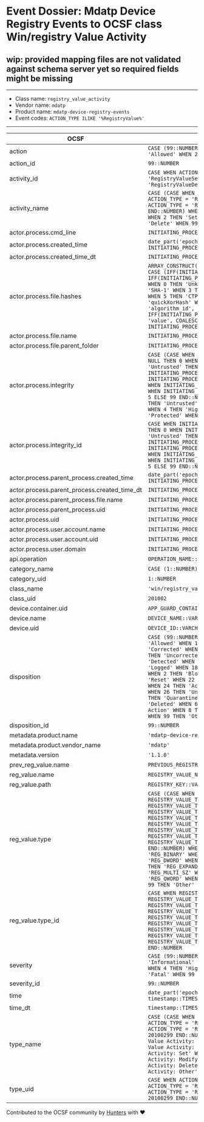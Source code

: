 # Event Dossier: Mdatp Device Registry Events to OCSF class Win/registry Value Activity

## wip: provided mapping files are not validated against schema server yet so required fields might be missing
---
* Class name: `registry_value_activity`
* Vendor name: `mdatp`
* Product name: `mdatp-device-registry-events`
* Event codes: `ACTION_TYPE ILIKE '%RegistryValue%'`
---

| OCSF | RAW |
| --- | --- |
| action | ```CASE (99::NUMBER) WHEN 0 THEN 'Unknown' WHEN 1 THEN 'Allowed' WHEN 2 THEN 'Denied' WHEN 99 THEN 'Other' END``` |
| action_id | ```99::NUMBER``` |
| activity_id | ```CASE WHEN ACTION_TYPE IS NULL THEN 0 WHEN ACTION_TYPE = 'RegistryValueSet' then 2 WHEN ACTION_TYPE = 'RegistryValueDeleted' then 4 ELSE 99 END::NUMBER``` |
| activity_name | ```CASE (CASE WHEN ACTION_TYPE IS NULL THEN 0 WHEN ACTION_TYPE = 'RegistryValueSet' then 2 WHEN ACTION_TYPE = 'RegistryValueDeleted' then 4 ELSE 99 END::NUMBER) WHEN 0 THEN 'Unknown' WHEN 1 THEN 'Get' WHEN 2 THEN 'Set' WHEN 3 THEN 'Modify' WHEN 4 THEN 'Delete' WHEN 99 THEN 'Other' END``` |
| actor.process.cmd_line | ```INITIATING_PROCESS_COMMAND_LINE::VARCHAR``` |
| actor.process.created_time | ```date_part('epoch_milliseconds', INITIATING_PROCESS_CREATION_TIME::TIMESTAMP_LTZ)``` |
| actor.process.created_time_dt | ```INITIATING_PROCESS_CREATION_TIME::TIMESTAMP_LTZ``` |
| actor.process.file.hashes | ```ARRAY_CONSTRUCT(OBJECT_CONSTRUCT_KEEP_NULL('algorithm', CASE (IFF(INITIATING_PROCESS_MD5 IS NULL, IFF(INITIATING_PROCESS_SHA1 IS NULL, 0, 2), 1)::NUMBER) WHEN 0 THEN 'Unknown' WHEN 1 THEN 'MD5' WHEN 2 THEN 'SHA-1' WHEN 3 THEN 'SHA-256' WHEN 4 THEN 'SHA-512' WHEN 5 THEN 'CTPH' WHEN 6 THEN 'TLSH' WHEN 7 THEN 'quickXorHash' WHEN 99 THEN 'Other' END, 'algorithm_id', IFF(INITIATING_PROCESS_MD5 IS NULL, IFF(INITIATING_PROCESS_SHA1 IS NULL, 0, 2), 1)::NUMBER, 'value', COALESCE(INITIATING_PROCESS_MD5, INITIATING_PROCESS_SHA1)::VARCHAR))``` |
| actor.process.file.name | ```INITIATING_PROCESS_FILE_NAME::VARCHAR``` |
| actor.process.file.parent_folder | ```INITIATING_PROCESS_FOLDER_PATH::VARCHAR``` |
| actor.process.integrity | ```CASE (CASE WHEN INITIATING_PROCESS_INTEGRITY_LEVEL IS NULL THEN 0 WHEN INITIATING_PROCESS_INTEGRITY_LEVEL = 'Untrusted' THEN 1 WHEN INITIATING_PROCESS_INTEGRITY_LEVEL = 'Low' THEN 2 WHEN INITIATING_PROCESS_INTEGRITY_LEVEL = 'Medium' THEN 3 WHEN INITIATING_PROCESS_INTEGRITY_LEVEL = 'High' THEN 4 WHEN INITIATING_PROCESS_INTEGRITY_LEVEL = 'System' THEN 5 ELSE 99 END::NUMBER) WHEN 0 THEN 'Unknown' WHEN 1 THEN 'Untrusted' WHEN 2 THEN 'Low' WHEN 3 THEN 'Medium' WHEN 4 THEN 'High' WHEN 5 THEN 'System' WHEN 6 THEN 'Protected' WHEN 99 THEN 'Other' END``` |
| actor.process.integrity_id | ```CASE WHEN INITIATING_PROCESS_INTEGRITY_LEVEL IS NULL THEN 0 WHEN INITIATING_PROCESS_INTEGRITY_LEVEL = 'Untrusted' THEN 1 WHEN INITIATING_PROCESS_INTEGRITY_LEVEL = 'Low' THEN 2 WHEN INITIATING_PROCESS_INTEGRITY_LEVEL = 'Medium' THEN 3 WHEN INITIATING_PROCESS_INTEGRITY_LEVEL = 'High' THEN 4 WHEN INITIATING_PROCESS_INTEGRITY_LEVEL = 'System' THEN 5 ELSE 99 END::NUMBER``` |
| actor.process.parent_process.created_time | ```date_part('epoch_milliseconds', INITIATING_PROCESS_PARENT_CREATION_TIME::TIMESTAMP_LTZ)``` |
| actor.process.parent_process.created_time_dt | ```INITIATING_PROCESS_PARENT_CREATION_TIME::TIMESTAMP_LTZ``` |
| actor.process.parent_process.file.name | ```INITIATING_PROCESS_PARENT_FILE_NAME::VARCHAR``` |
| actor.process.parent_process.uid | ```INITIATING_PROCESS_PARENT_ID::VARCHAR``` |
| actor.process.uid | ```INITIATING_PROCESS_ID::VARCHAR``` |
| actor.process.user.account.name | ```INITIATING_PROCESS_ACCOUNT_NAME::VARCHAR``` |
| actor.process.user.account.uid | ```INITIATING_PROCESS_ACCOUNT_SID::VARCHAR``` |
| actor.process.user.domain | ```INITIATING_PROCESS_ACCOUNT_DOMAIN::VARCHAR``` |
| api.operation | ```OPERATION_NAME::VARCHAR``` |
| category_name | ```CASE (1::NUMBER) WHEN 1 THEN 'System Activity' END``` |
| category_uid | ```1::NUMBER``` |
| class_name | ```'win/registry_value_activity'``` |
| class_uid | ```201002``` |
| device.container.uid | ```APP_GUARD_CONTAINER_ID::VARCHAR``` |
| device.name | ```DEVICE_NAME::VARCHAR``` |
| device.uid | ```DEVICE_ID::VARCHAR``` |
| disposition | ```CASE (99::NUMBER) WHEN 0 THEN 'Unknown' WHEN 1 THEN 'Allowed' WHEN 10 THEN 'Exonerated' WHEN 11 THEN 'Corrected' WHEN 12 THEN 'Partially Corrected' WHEN 13 THEN 'Uncorrected' WHEN 14 THEN 'Delayed' WHEN 15 THEN 'Detected' WHEN 16 THEN 'No Action' WHEN 17 THEN 'Logged' WHEN 18 THEN 'Tagged' WHEN 19 THEN 'Alert' WHEN 2 THEN 'Blocked' WHEN 20 THEN 'Count' WHEN 21 THEN 'Reset' WHEN 22 THEN 'Captcha' WHEN 23 THEN 'Challenge' WHEN 24 THEN 'Access Revoked' WHEN 25 THEN 'Rejected' WHEN 26 THEN 'Unauthorized' WHEN 27 THEN 'Error' WHEN 3 THEN 'Quarantined' WHEN 4 THEN 'Isolated' WHEN 5 THEN 'Deleted' WHEN 6 THEN 'Dropped' WHEN 7 THEN 'Custom Action' WHEN 8 THEN 'Approved' WHEN 9 THEN 'Restored' WHEN 99 THEN 'Other' END``` |
| disposition_id | ```99::NUMBER``` |
| metadata.product.name | ```'mdatp-device-registry-events'``` |
| metadata.product.vendor_name | ```'mdatp'``` |
| metadata.version | ```'1.1.0'``` |
| prev_reg_value.name | ```PREVIOUS_REGISTRY_VALUE_NAME::VARCHAR``` |
| reg_value.name | ```REGISTRY_VALUE_NAME::VARCHAR``` |
| reg_value.path | ```REGISTRY_KEY::VARCHAR``` |
| reg_value.type | ```CASE (CASE WHEN REGISTRY_VALUE_TYPE IS NULL THEN 0 WHEN REGISTRY_VALUE_TYPE = 'Binary' THEN 1 WHEN REGISTRY_VALUE_TYPE = 'Dword' THEN 2 WHEN REGISTRY_VALUE_TYPE = 'ExpandString' THEN 4 WHEN REGISTRY_VALUE_TYPE = 'Link' THEN 5 WHEN REGISTRY_VALUE_TYPE = 'MultiString' THEN 6 WHEN REGISTRY_VALUE_TYPE = 'None' THEN 7 WHEN REGISTRY_VALUE_TYPE = 'Qword' THEN 8 WHEN REGISTRY_VALUE_TYPE = 'String' THEN 10 ELSE 99 END::NUMBER) WHEN 0 THEN 'Unknown' WHEN 1 THEN 'REG_BINARY' WHEN 10 THEN 'REG_SZ' WHEN 2 THEN 'REG_DWORD' WHEN 3 THEN 'REG_DWORD_BIG_ENDIAN' WHEN 4 THEN 'REG_EXPAND_SZ' WHEN 5 THEN 'REG_LINK' WHEN 6 THEN 'REG_MULTI_SZ' WHEN 7 THEN 'REG_NONE' WHEN 8 THEN 'REG_QWORD' WHEN 9 THEN 'REG_QWORD_LITTLE_ENDIAN' WHEN 99 THEN 'Other' END``` |
| reg_value.type_id | ```CASE WHEN REGISTRY_VALUE_TYPE IS NULL THEN 0 WHEN REGISTRY_VALUE_TYPE = 'Binary' THEN 1 WHEN REGISTRY_VALUE_TYPE = 'Dword' THEN 2 WHEN REGISTRY_VALUE_TYPE = 'ExpandString' THEN 4 WHEN REGISTRY_VALUE_TYPE = 'Link' THEN 5 WHEN REGISTRY_VALUE_TYPE = 'MultiString' THEN 6 WHEN REGISTRY_VALUE_TYPE = 'None' THEN 7 WHEN REGISTRY_VALUE_TYPE = 'Qword' THEN 8 WHEN REGISTRY_VALUE_TYPE = 'String' THEN 10 ELSE 99 END::NUMBER``` |
| severity | ```CASE (99::NUMBER) WHEN 0 THEN 'Unknown' WHEN 1 THEN 'Informational' WHEN 2 THEN 'Low' WHEN 3 THEN 'Medium' WHEN 4 THEN 'High' WHEN 5 THEN 'Critical' WHEN 6 THEN 'Fatal' WHEN 99 THEN 'Other' END``` |
| severity_id | ```99::NUMBER``` |
| time | ```date_part('epoch_milliseconds', timestamp::TIMESTAMP_LTZ)``` |
| time_dt | ```timestamp::TIMESTAMP_LTZ``` |
| type_name | ```CASE (CASE WHEN ACTION_TYPE IS NULL THEN 20100200 WHEN ACTION_TYPE = 'RegistryValueSet' then 20100202 WHEN ACTION_TYPE = 'RegistryValueDeleted' then 20100204 ELSE 20100299 END::NUMBER) WHEN 20100200 THEN 'Registry Value Activity: Unknown' WHEN 20100201 THEN 'Registry Value Activity: Get' WHEN 20100202 THEN 'Registry Value Activity: Set' WHEN 20100203 THEN 'Registry Value Activity: Modify' WHEN 20100204 THEN 'Registry Value Activity: Delete' WHEN 20100299 THEN 'Registry Value Activity: Other' END``` |
| type_uid | ```CASE WHEN ACTION_TYPE IS NULL THEN 20100200 WHEN ACTION_TYPE = 'RegistryValueSet' then 20100202 WHEN ACTION_TYPE = 'RegistryValueDeleted' then 20100204 ELSE 20100299 END::NUMBER``` |

Contributed to the OCSF community by [Hunters](https://www.hunters.security/) with ❤
